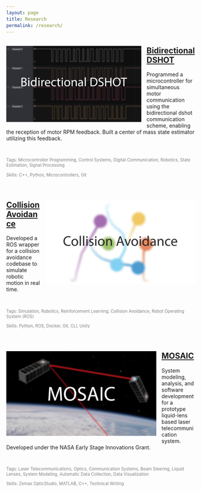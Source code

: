 ```yaml
---
layout: page
title: Research
permalink: /research/
---
```

<div style="clear: both;">
  <div style="float: left; margin-right: 1em; margin-bottom: 1em;">
    <a href="dshot/"><img src="/assets/dshot_thumbnail.png" alt="" width="360"></a>
  </div>
  <div>
    <h2><a href="dshot/">Bidirectional DSHOT</a></h2>
    <p>Programmed a microcontroller for simultaneous motor communication using the bidirectional dshot communication scheme, enabling the reception of motor RPM feedback. Built a center of mass state estimator utilizing this feedback.</p>
  </div>
</div>

<br clear="all" />

<div>
  <p style="font-size:80%;color:gray;">Tags: Microcontroller Programming, Control Systems, Digital Communication, Robotics, State Estimation, Signal Processing</p>
  <p style="font-size:80%;color:gray;">Skills: C++, Python, Microcontrollers, Git</p>
</div>

&nbsp;

<div style="clear: both;">
  <div style="float: right; margin-left: 1em; margin-bottom: 1em;">
    <a href="cadrl/"><img src="/assets/cadrl_thumbnail.png" alt="" width="400"></a>
  </div>
  <div>
    <h2><a href="cadrl/">Collision Avoidance</a></h2>
    <p>Developed a ROS wrapper for a collision avoidance codebase to simulate robotic motion in real time.</p>
  </div>
</div>

<br clear="all" />

<div>
  <p style="font-size:80%;color:gray;">Tags: Simulation, Robotics, Reinforcement Learning, Collision Avoidance, Robot Operating System (ROS)</p>
  <p style="font-size:80%;color:gray;">Skills: Python, ROS, Docker, Git, CLI, Unity</p>
</div>

&nbsp;

<div style="clear: both;">
  <div style="float: left; margin-right: 1em; margin-bottom: 1em;">
    <a href="mosaic/"><img src="/assets/MOSAIC_thumbnail.png" alt="" width="400"></a>
  </div>
  <div>
    <h2><a href="mosaic/">MOSAIC</a></h2>
    <p>System modeling, analysis, and software development for a prototype liquid-lens based laser telecommunication system. Developed under the NASA Early Stage Innovations Grant.</p>
  </div>
</div>

<br clear="all" />

<div>
  <p style="font-size:80%;color:gray;">Tags: Laser Telecommunications, Optics, Communication Systems, Beam Steering, Liquid Lenses, System Modeling, Automatic Data Collection, Data Visualization</p>
  <p style="font-size:80%;color:gray;">Skills: Zemax OpticStudio, MATLAB, C++, Technical Writing</p>
</div>

&nbsp;
